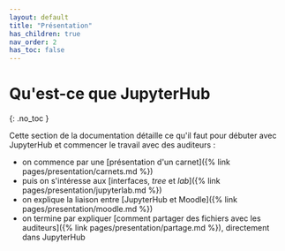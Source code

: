```yaml
---
layout: default
title: "Présentation"
has_children: true
nav_order: 2
has_toc: false
---
```


# Qu'est-ce que JupyterHub
{: .no_toc }

Cette section de la documentation détaille ce qu'il faut pour
débuter avec JupyterHub et commencer le travail avec des auditeurs :

- on commence par une [présentation d'un carnet]({% link pages/presentation/carnets.md %})
- puis on s'intéresse aux [interfaces, *tree* et *lab*]({% link pages/presentation/jupyterlab.md %})
- on explique la liaison entre [JupyterHub et Moodle]({% link pages/presentation/moodle.md %})
- on termine par expliquer [comment partager des fichiers avec les auditeurs]({% link pages/presentation/partage.md %}), directement
dans JupyterHub


